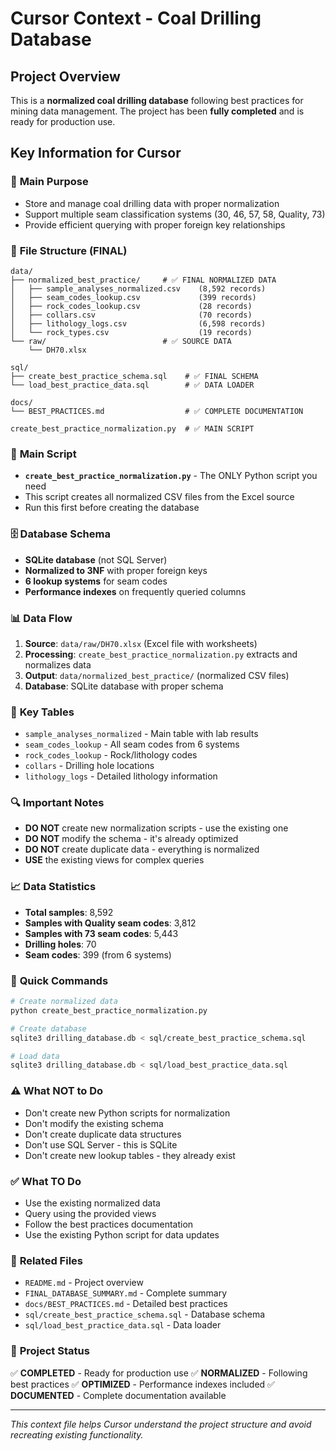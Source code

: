 # Cursor Context - Coal Drilling Database

## Project Overview
This is a **normalized coal drilling database** following best practices for mining data management. The project has been **fully completed** and is ready for production use.

## Key Information for Cursor

### 🎯 **Main Purpose**
- Store and manage coal drilling data with proper normalization
- Support multiple seam classification systems (30, 46, 57, 58, Quality, 73)
- Provide efficient querying with proper foreign key relationships

### 📁 **File Structure (FINAL)**
```
data/
├── normalized_best_practice/     # ✅ FINAL NORMALIZED DATA
│   ├── sample_analyses_normalized.csv    (8,592 records)
│   ├── seam_codes_lookup.csv             (399 records)
│   ├── rock_codes_lookup.csv             (28 records)
│   ├── collars.csv                       (70 records)
│   ├── lithology_logs.csv                (6,598 records)
│   └── rock_types.csv                    (19 records)
└── raw/                          # ✅ SOURCE DATA
    └── DH70.xlsx

sql/
├── create_best_practice_schema.sql    # ✅ FINAL SCHEMA
└── load_best_practice_data.sql        # ✅ DATA LOADER

docs/
└── BEST_PRACTICES.md                  # ✅ COMPLETE DOCUMENTATION

create_best_practice_normalization.py  # ✅ MAIN SCRIPT
```

### 🔧 **Main Script**
- **`create_best_practice_normalization.py`** - The ONLY Python script you need
- This script creates all normalized CSV files from the Excel source
- Run this first before creating the database

### 🗄️ **Database Schema**
- **SQLite database** (not SQL Server)
- **Normalized to 3NF** with proper foreign keys
- **6 lookup systems** for seam codes
- **Performance indexes** on frequently queried columns

### 📊 **Data Flow**
1. **Source**: `data/raw/DH70.xlsx` (Excel file with worksheets)
2. **Processing**: `create_best_practice_normalization.py` extracts and normalizes data
3. **Output**: `data/normalized_best_practice/` (normalized CSV files)
4. **Database**: SQLite database with proper schema

### 🎯 **Key Tables**
- `sample_analyses_normalized` - Main table with lab results
- `seam_codes_lookup` - All seam codes from 6 systems
- `rock_codes_lookup` - Rock/lithology codes
- `collars` - Drilling hole locations
- `lithology_logs` - Detailed lithology information

### 🔍 **Important Notes**
- **DO NOT** create new normalization scripts - use the existing one
- **DO NOT** modify the schema - it's already optimized
- **DO NOT** create duplicate data - everything is normalized
- **USE** the existing views for complex queries

### 📈 **Data Statistics**
- **Total samples**: 8,592
- **Samples with Quality seam codes**: 3,812
- **Samples with 73 seam codes**: 5,443
- **Drilling holes**: 70
- **Seam codes**: 399 (from 6 systems)

### 🚀 **Quick Commands**
```bash
# Create normalized data
python create_best_practice_normalization.py

# Create database
sqlite3 drilling_database.db < sql/create_best_practice_schema.sql

# Load data
sqlite3 drilling_database.db < sql/load_best_practice_data.sql
```

### ⚠️ **What NOT to Do**
- Don't create new Python scripts for normalization
- Don't modify the existing schema
- Don't create duplicate data structures
- Don't use SQL Server - this is SQLite
- Don't create new lookup tables - they already exist

### ✅ **What TO Do**
- Use the existing normalized data
- Query using the provided views
- Follow the best practices documentation
- Use the existing Python script for data updates

### 🔗 **Related Files**
- `README.md` - Project overview
- `FINAL_DATABASE_SUMMARY.md` - Complete summary
- `docs/BEST_PRACTICES.md` - Detailed best practices
- `sql/create_best_practice_schema.sql` - Database schema
- `sql/load_best_practice_data.sql` - Data loader

### 🎯 **Project Status**
✅ **COMPLETED** - Ready for production use
✅ **NORMALIZED** - Following best practices
✅ **OPTIMIZED** - Performance indexes included
✅ **DOCUMENTED** - Complete documentation available

---
*This context file helps Cursor understand the project structure and avoid recreating existing functionality.*
